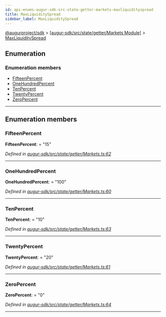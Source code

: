 ```yaml
---
id: api-enums-augur-sdk-src-state-getter-markets-maxliquidityspread
title: MaxLiquiditySpread
sidebar_label: MaxLiquiditySpread
---
```


[@augurproject/sdk](api-readme.md) > [[augur-sdk/src/state/getter/Markets Module]](api-modules-augur-sdk-src-state-getter-markets-module.md) > [MaxLiquiditySpread](api-enums-augur-sdk-src-state-getter-markets-maxliquidityspread.md)

## Enumeration

### Enumeration members

* [FifteenPercent](api-enums-augur-sdk-src-state-getter-markets-maxliquidityspread.md#fifteenpercent)
* [OneHundredPercent](api-enums-augur-sdk-src-state-getter-markets-maxliquidityspread.md#onehundredpercent)
* [TenPercent](api-enums-augur-sdk-src-state-getter-markets-maxliquidityspread.md#tenpercent)
* [TwentyPercent](api-enums-augur-sdk-src-state-getter-markets-maxliquidityspread.md#twentypercent)
* [ZeroPercent](api-enums-augur-sdk-src-state-getter-markets-maxliquidityspread.md#zeropercent)

---

## Enumeration members

<a id="fifteenpercent"></a>

###  FifteenPercent

**FifteenPercent**:  = "15"

*Defined in [augur-sdk/src/state/getter/Markets.ts:62](https://github.com/AugurProject/augur/blob/304ca83772/packages/augur-sdk/src/state/getter/Markets.ts#L62)*

___
<a id="onehundredpercent"></a>

###  OneHundredPercent

**OneHundredPercent**:  = "100"

*Defined in [augur-sdk/src/state/getter/Markets.ts:60](https://github.com/AugurProject/augur/blob/304ca83772/packages/augur-sdk/src/state/getter/Markets.ts#L60)*

___
<a id="tenpercent"></a>

###  TenPercent

**TenPercent**:  = "10"

*Defined in [augur-sdk/src/state/getter/Markets.ts:63](https://github.com/AugurProject/augur/blob/304ca83772/packages/augur-sdk/src/state/getter/Markets.ts#L63)*

___
<a id="twentypercent"></a>

###  TwentyPercent

**TwentyPercent**:  = "20"

*Defined in [augur-sdk/src/state/getter/Markets.ts:61](https://github.com/AugurProject/augur/blob/304ca83772/packages/augur-sdk/src/state/getter/Markets.ts#L61)*

___
<a id="zeropercent"></a>

###  ZeroPercent

**ZeroPercent**:  = "0"

*Defined in [augur-sdk/src/state/getter/Markets.ts:64](https://github.com/AugurProject/augur/blob/304ca83772/packages/augur-sdk/src/state/getter/Markets.ts#L64)*

___

